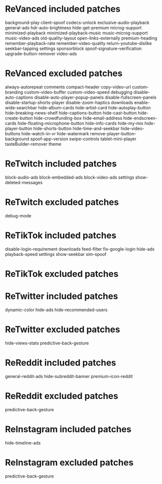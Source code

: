 # ReVanced included patches
background-play
client-spoof
codecs-unlock
exclusive-audio-playback
general-ads
hdr-auto-brightness
hide-get-premium
microg-support
minimized-playback
minimized-playback-music
music-microg-support
music-video-ads
old-quality-layout
open-links-externally
premium-heading
remember-playback-rate
remember-video-quality
return-youtube-dislike
seekbar-tapping
settings
sponsorblock
spoof-signature-verification
upgrade-button-remover
video-ads
# ReVanced excluded patches
always-autorepeat
comments
compact-header
copy-video-url
custom-branding
custom-video-buffer
custom-video-speed
debugging
disable-auto-captions
disable-auto-player-popup-panels
disable-fullscreen-panels
disable-startup-shorts-player
disable-zoom-haptics
downloads
enable-wide-searchbar
hide-album-cards
hide-artist-card
hide-autoplay-button
hide-breaking-news-shelf
hide-captions-button
hide-cast-button
hide-create-button
hide-crowdfunding-box
hide-email-address
hide-endscreen-cards
hide-floating-microphone-button
hide-info-cards
hide-my-mix
hide-player-button
hide-shorts-button
hide-time-and-seekbar
hide-video-buttons
hide-watch-in-vr
hide-watermark
remove-player-button-background
spoof-app-version
swipe-controls
tablet-mini-player
tasteBuilder-remover
theme
# ReTwitch included patches
block-audio-ads
block-embedded-ads
block-video-ads
settings
show-deleted-messages
# ReTwitch excluded patches
debug-mode
# ReTikTok included patches
disable-login-requirement
downloads
feed-filter
fix-google-login
hide-ads
playback-speed
settings
show-seekbar
sim-spoof
# ReTikTok excluded patches

# ReTwitter included patches
dynamic-color
hide-ads
hide-recommended-users
# ReTwitter excluded patches
hide-views-stats
predictive-back-gesture
# ReReddit included patches
general-reddit-ads
hide-subreddit-banner
premium-icon-reddit
# ReReddit excluded patches
predictive-back-gesture
# ReInstagram included patches
hide-timeline-ads
# ReInstagram excluded patches
predictive-back-gesture
